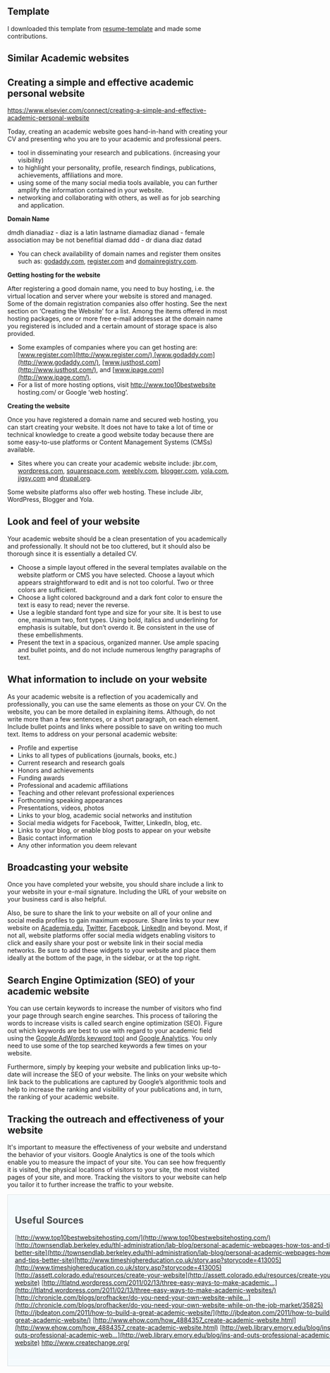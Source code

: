 ## Template

I downloaded this template from [resume-template](https://github.com/jglovier/resume-template/) and made some contributions.


## Similar Academic websites



## Creating a simple and effective academic personal website
https://www.elsevier.com/connect/creating-a-simple-and-effective-academic-personal-website


Today, creating an academic website goes hand-in-hand with creating your CV and presenting who you are to your academic and professional peers.
- tool in disseminating your research and publications. (increasing your visibility)
- to highlight your personality, profile, research findings, publications, achievements, affiliations and more.
- using some of the many social media tools available, you can further amplify the information contained in your website.
- networking and collaborating with others, as well as for job searching and application.


**Domain Name**

dmdh
dianadiaz - diaz is a latin lastname
diamadiaz
dianad - female association may be not benefitial
diamad
ddd - dr diana diaz
datad


*   You can check availability of domain names and register them onsites such as: [godaddy.com](http://www.godaddy.com/), [register.com](http://www.register.com/) and [domainregistry.com](http://www.domainregistry.com/).

**Getting hosting for the website**

After registering a good domain name, you need to buy hosting, i.e. the virtual location and server where your website is stored and managed. Some of the domain registration companies also offer hosting. See the next section on ‘Creating the Website’ for a list. Among the items offered in most hosting packages, one or more free e-mail addresses at the domain name you registered is included and a certain amount of storage space is also provided.

*   Some examples of companies where you can get hosting are: [www.register.com](http://www.register.com/),[www.godaddy.com](http://www.godaddy.com/), [www.justhost.com](http://www.justhost.com/), and [www.ipage.com](http://www.ipage.com/).
*   For a list of more hosting options, visit http://www.top10bestwebsite hosting.com/ or Google ‘web hosting’.

**Creating the website**

Once you have registered a domain name and secured web hosting, you can start creating your website. It does not have to take a lot of time or technical knowledge to create a good website today because there are some easy-to-use platforms or Content Management Systems (CMSs) available.

*   Sites where you can create your academic website include: jibr.com, [wordpress.com](http://www.wordpress.com/), [squarespace.com](http://www.squarespace.com/), [weebly.com](http://www.weebly.com/), [blogger.com](http://www.blogger.com/), [yola.com](http://www.yola.com/), [jigsy.com](http://www.jigsy.com/) and [drupal.org](http://www.drupal.org/).

Some website platforms also offer web hosting. These include Jibr, WordPress, Blogger and Yola.

## Look and feel of your website

Your academic website should be a clean presentation of you academically and professionally. It should not be too cluttered, but it should also be thorough since it is essentially a detailed CV.

*   Choose a simple layout offered in the several templates available on the website platform or CMS you have selected. Choose a layout which appears straightforward to edit and is not too colorful. Two or three colors are sufficient.
*   Choose a light colored background and a dark font color to ensure the text is easy to read; never the reverse.
*   Use a legible standard font type and size for your site. It is best to use one, maximum two, font types. Using bold, italics and underlining for emphasis is suitable, but don’t overdo it. Be consistent in the use of these embellishments.
*   Present the text in a spacious, organized manner. Use ample spacing and bullet points, and do not include numerous lengthy paragraphs of text.

## What information to include on your website

As your academic website is a reflection of you academically and professionally, you can use the same elements as those on your CV. On the website, you can be more detailed in explaining items. Although, do not write more than a few sentences, or a short paragraph, on each element. Include bullet points and links where possible to save on writing too much text. Items to address on your personal academic website:

*   Profile and expertise
*   Links to all types of publications (journals, books, etc.)
*   Current research and research goals
*   Honors and achievements
*   Funding awards
*   Professional and academic affiliations
*   Teaching and other relevant professional experiences
*   Forthcoming speaking appearances
*   Presentations, videos, photos
*   Links to your blog, academic social networks and institution
*   Social media widgets for Facebook, Twitter, LinkedIn, blog, etc.
*   Links to your blog, or enable blog posts to appear on your website
*   Basic contact information
*   Any other information you deem relevant

## Broadcasting your website

Once you have completed your website, you should share include a link to your website in your e-mail signature. Including the URL of your website on your business card is also helpful.

Also, be sure to share the link to your website on all of your online and social media profiles to gain maximum exposure. Share links to your new website on [Academia.edu](https://www.academia.edu/), [Twitter](http://www.twitter.com/), [Facebook](http://www.facebook.com/), [LinkedIn](http://www.linkedin.com/) and beyond. Most, if not all, website platforms offer social media widgets enabling visitors to click and easily share your post or website link in their social media networks. Be sure to add these widgets to your website and place them ideally at the bottom of the page, in the sidebar, or at the top right.

## Search Engine Optimization (SEO) of your academic website

You can use certain keywords to increase the number of visitors who find your page through search engine searches. This process of tailoring the words to increase visits is called search engine optimization (SEO). Figure out which keywords are best to use with regard to your academic field using the [Google AdWords keyword tool](https://adwords.google.com/o/KeywordTool) and [Google Analytics](http://www.google.com/analytics/). You only need to use some of the top searched keywords a few times on your website.

Furthermore, simply by keeping your website and publication links up-to-date will increase the SEO of your website. The links on your website which link back to the publications are captured by Google’s algorithmic tools and help to increase the ranking and visibility of your publications and, in turn, the ranking of your academic website.

## Tracking the outreach and effectiveness of your website

It's important to measure the effectiveness of your website and understand the behavior of your visitors. Google Analytics is one of the tools which enable you to measure the impact of your site. You can see how frequently it is visited, the physical locations of visitors to your site, the most visited pages of your site, and more. Tracking the visitors to your website can help you tailor it to further increase the traffic to your website.

<div style="float:none;width:800px;margin:10px auto;background-color:#f4fafd;border:1px solid #d9e0e3">

<div style="padding:15px;border:1px solid #fcfefe; color:#484b4c">

## Useful Sources

[http://www.top10bestwebsitehosting.com/](http://www.top10bestwebsitehosting.com/) [http://townsendlab.berkeley.edu/thl-administration/lab-blog/personal-academic-webpages-how-tos-and-tips-better-site](http://townsendlab.berkeley.edu/thl-administration/lab-blog/personal-academic-webpages-how-tos-and-tips-better-site)[http://www.timeshighereducation.co.uk/story.asp?storycode=413005](http://www.timeshighereducation.co.uk/story.asp?storycode=413005)[http://assett.colorado.edu/resources/create-your-website](http://assett.colorado.edu/resources/create-your-website) [http://ltlatnd.wordpress.com/2011/02/13/three-easy-ways-to-make-academic...](http://ltlatnd.wordpress.com/2011/02/13/three-easy-ways-to-make-academic-websites/)[http://chronicle.com/blogs/profhacker/do-you-need-your-own-website-while...](http://chronicle.com/blogs/profhacker/do-you-need-your-own-website-while-on-the-job-market/35825)[http://jbdeaton.com/2011/how-to-build-a-great-academic-website/](http://jbdeaton.com/2011/how-to-build-a-great-academic-website/) [http://www.ehow.com/how_4884357_create-academic-website.html](http://www.ehow.com/how_4884357_create-academic-website.html) [http://web.library.emory.edu/blog/ins-and-outs-professional-academic-web...](http://web.library.emory.edu/blog/ins-and-outs-professional-academic-website) http://www.createchange.org/</div>

</div>
